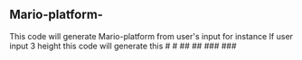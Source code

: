 ## Mario-platform-

This code will generate Mario-platform from user's input 
for instance If user input 3 height this code will generate this   # #
                                                                  ## ##
                                                                 ### ###


              
